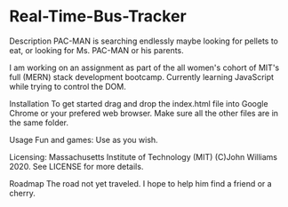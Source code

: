 # Real-Time-Bus-Tracker
Description PAC-MAN is searching endlessly maybe looking for pellets to eat, or looking for Ms. PAC-MAN or his parents.

I am working on an assignment as part of the all women's cohort of MIT's full (MERN) stack development bootcamp. Currently learning JavaScript while trying to control the DOM.

Installation To get started drag and drop the index.html file into Google Chrome or your prefered web browser. Make sure all the other files are in the same folder.

Usage Fun and games: Use as you wish.

Licensing: Massachusetts Institute of Technology (MIT) (C)John Williams 2020. See LICENSE for more details.

Roadmap The road not yet traveled. I hope to help him find a friend or a cherry.
